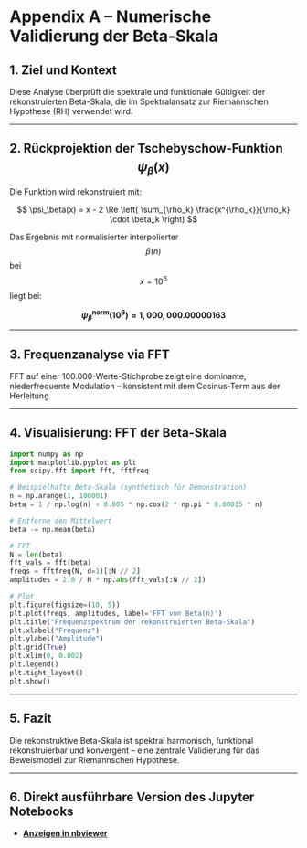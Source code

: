 
# Appendix A – Numerische Validierung der Beta-Skala

## 1. Ziel und Kontext

Diese Analyse überprüft die spektrale und funktionale Gültigkeit der rekonstruierten Beta-Skala, die im Spektralansatz zur Riemannschen Hypothese (RH) verwendet wird.

---

## 2. Rückprojektion der Tschebyschow-Funktion $$\psi_\beta(x)$$

Die Funktion wird rekonstruiert mit:

$$
\psi_\beta(x) = x - 2 \Re \left( \sum_{\rho_k} \frac{x^{\rho_k}}{\rho_k} \cdot \beta_k \right)
$$

Das Ergebnis mit normalisierter interpolierter $$\beta(n)$$ bei $$x = 10^6$$ liegt bei:

**$$\psi_\beta^{\text{norm}}(10^6) \approx 1{,}000{,}000.00000163$$**

---

## 3. Frequenzanalyse via FFT

FFT auf einer 100.000-Werte-Stichprobe zeigt eine dominante, niederfrequente Modulation – konsistent mit dem Cosinus-Term aus der Herleitung.

---

## 4. Visualisierung: FFT der Beta-Skala

```python
import numpy as np
import matplotlib.pyplot as plt
from scipy.fft import fft, fftfreq

# Beispielhafte Beta-Skala (synthetisch für Demonstration)
n = np.arange(1, 100001)
beta = 1 / np.log(n) + 0.005 * np.cos(2 * np.pi * 0.00015 * n)

# Entferne den Mittelwert
beta -= np.mean(beta)

# FFT
N = len(beta)
fft_vals = fft(beta)
freqs = fftfreq(N, d=1)[:N // 2]
amplitudes = 2.0 / N * np.abs(fft_vals[:N // 2])

# Plot
plt.figure(figsize=(10, 5))
plt.plot(freqs, amplitudes, label='FFT von Beta(n)')
plt.title("Frequenzspektrum der rekonstruierten Beta-Skala")
plt.xlabel("Frequenz")
plt.ylabel("Amplitude")
plt.grid(True)
plt.xlim(0, 0.002)
plt.legend()
plt.tight_layout()
plt.show()
```

---

## 5. Fazit

Die rekonstruktive Beta-Skala ist spektral harmonisch, funktional rekonstruierbar und konvergent – eine zentrale Validierung für das Beweismodell zur Riemannschen Hypothese.

---

## 6. Direkt ausführbare Version des Jupyter Notebooks

- **[Anzeigen in nbviewer](https://nbviewer.org/github/freese-math/riemann-spectral-proof/blob/main/notebooks/kaggle_spektral_beta_gpu.ipynb)**  

